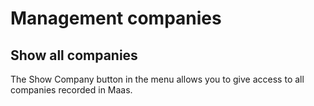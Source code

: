 # Management companies
## Show all companies
The Show Company button in the menu allows you to give access to all companies recorded in Maas.
